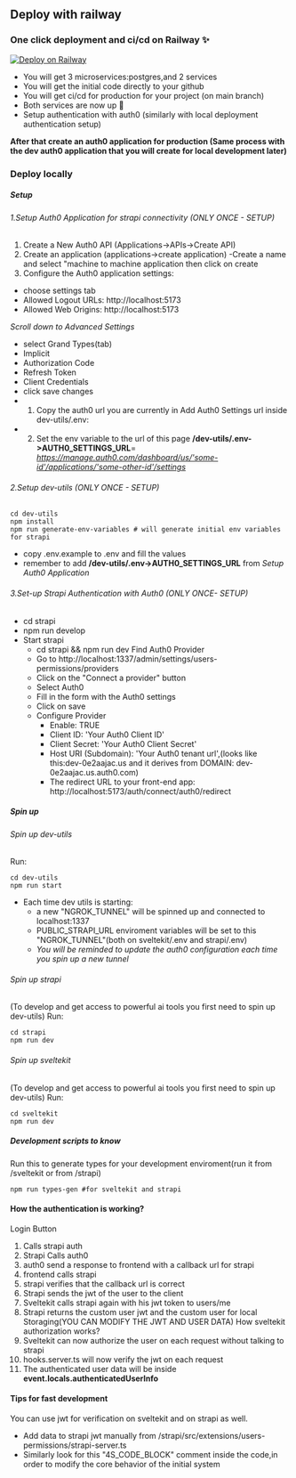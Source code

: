 ## Deploy with railway
### One click deployment and ci/cd on Railway ✨
[![Deploy on Railway](https://railway.app/button.svg)](https://railway.app/template/Yvibxa?referralCode=Uc3pOA)
- You will get 3 microservices:postgres,and 2 services
- You will get the initial code directly to your github
- You will get ci/cd for production for your project (on main branch)
- Both services are now up 🚀
- Setup authentication with auth0 (similarly with local deployment authentication setup)

**After that create an auth0 application for production (Same process with the dev auth0 application that you will create for local development later)**

### Deploy locally
##### Setup
###### 1.Setup Auth0 Application for strapi connectivity (ONLY ONCE - SETUP)
1. Create a New Auth0 API (Applications→APIs→Create API)
2. Create an application (applications→create application)
-Create a name and select "machine to machine application then click on create
3. Configure the Auth0 application settings: 
- choose settings tab
- Allowed Logout URLs: http://localhost:5173
- Allowed Web Origins: http://localhost:5173

*Scroll down to Advanced Settings*
- select Grand Types(tab)
- Implicit
- Authorization Code
- Refresh Token
- Client Credentials
- click save changes
- 1) Copy the auth0 url you are currently in 
Add Auth0 Settings url inside dev-utils/.env:
- 2) Set the env variable to the url of this page **/dev-utils/.env->AUTH0_SETTINGS_URL**= *https://manage.auth0.com/dashboard/us/'some-id'/applications/'some-other-id'/settings*

###### 2.Setup dev-utils (ONLY ONCE - SETUP)
```
cd dev-utils
npm install
npm run generate-env-variables # will generate initial env variables for strapi
```
- copy .env.example to .env and fill the values
- remember to add **/dev-utils/.env->AUTH0_SETTINGS_URL** from *Setup Auth0 Application*

###### 3.Set-up Strapi Authentication with Auth0 (ONLY ONCE- SETUP)
- cd strapi
- npm run develop
- Start strapi
    - cd strapi && npm run dev
    Find Auth0 Provider
    - Go to http://localhost:1337/admin/settings/users-permissions/providers
    - Click on the "Connect a provider" button
    - Select Auth0
    - Fill in the form with the Auth0 settings
    - Click on save
    - Configure Provider
        - Enable: TRUE
        - Client ID: 'Your Auth0 Client ID'
        - Client Secret: 'Your Auth0 Client Secret'
        - Host URI (Subdomain): 'Your Auth0 tenant url',(looks like this:dev-0e2aajac.us and it derives from DOMAIN: dev-0e2aajac.us.auth0.com)
        - The redirect URL to your front-end app: http://localhost:5173/auth/connect/auth0/redirect

##### Spin up
###### Spin up dev-utils
Run:
```
cd dev-utils
npm run start
```
- Each time dev utils is starting:
    - a new "NGROK_TUNNEL" will be spinned up and connected to localhost:1337
    - PUBLIC_STRAPI_URL enviroment variables will be set to this "NGROK_TUNNEL"(both on sveltekit/.env and strapi/.env)
    - *You will be reminded to update the auth0 configuration each time you spin up a new tunnel*

###### Spin up strapi
(To develop and get access to powerful ai tools you first need to spin up dev-utils)
Run:
```
cd strapi
npm run dev
```


###### Spin up sveltekit
(To develop and get access to powerful ai tools you first need to spin up dev-utils)
Run:
```
cd sveltekit
npm run dev
```

##### Development scripts to know
Run this to generate types for your development enviroment(run it from /sveltekit or from /strapi)
```
npm run types-gen #for sveltekit and strapi
```

#### How the authentication is working?
Login Button
1) Calls strapi auth
2) Strapi Calls auth0 
3) auth0 send a response to frontend with a callback url for strapi
4) frontend calls strapi 
5) strapi verifies that the callback url is correct
6) Strapi sends the jwt of the user to the client
7) Sveltekit calls strapi again with his jwt token to users/me
8) Strapi returns the custom user jwt and the custom user for local Storaging(YOU CAN MODIFY THE JWT AND USER DATA)
How sveltekit authorization works?
9) Sveltekit can now authorize the user on each request without talking to strapi
10) hooks.server.ts will now verify the jwt on each request
11) The authenticated user data will be inside **event.locals.authenticatedUserInfo**

#### Tips for fast development
You can use jwt for verification on sveltekit and on strapi as well.
- Add data to strapi jwt manually from /strapi/src/extensions/users-permissions/strapi-server.ts
- Similarly look for this "4S_CODE_BLOCK" comment inside the code,in order to modify the core behavior of the initial system